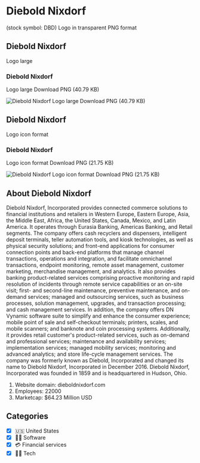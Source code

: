 # Diebold Nixdorf
 (stock symbol: DBD) Logo in transparent PNG format

## Diebold Nixdorf
 Logo large

### Diebold Nixdorf
 Logo large Download PNG (40.79 KB)

![Diebold Nixdorf
 Logo large Download PNG (40.79 KB)](/img/orig/DBD_BIG-e32e3f3a.png)

## Diebold Nixdorf
 Logo icon format

### Diebold Nixdorf
 Logo icon format Download PNG (21.75 KB)

![Diebold Nixdorf
 Logo icon format Download PNG (21.75 KB)](/img/orig/DBD-80cda799.png)

## About Diebold Nixdorf


Diebold Nixdorf, Incorporated provides connected commerce solutions to financial institutions and retailers in Western Europe, Eastern Europe, Asia, the Middle East, Africa, the United States, Canada, Mexico, and Latin America. It operates through Eurasia Banking, Americas Banking, and Retail segments. The company offers cash recyclers and dispensers, intelligent deposit terminals, teller automation tools, and kiosk technologies, as well as physical security solutions; and front-end applications for consumer connection points and back-end platforms that manage channel transactions, operations and integration, and facilitate omnichannel transactions, endpoint monitoring, remote asset management, customer marketing, merchandise management, and analytics. It also provides banking product-related services comprising proactive monitoring and rapid resolution of incidents through remote service capabilities or an on-site visit; first- and second-line maintenance, preventive maintenance, and on-demand services; managed and outsourcing services, such as business processes, solution management, upgrades, and transaction processing; and cash management services. In addition, the company offers DN Vynamic software suite to simplify and enhance the consumer experience; mobile point of sale and self-checkout terminals; printers, scales, and mobile scanners; and banknote and coin processing systems. Additionally, it provides retail customer's product-related services, such as on-demand and professional services; maintenance and availability services; implementation services; managed mobility services; monitoring and advanced analytics; and store life-cycle management services. The company was formerly known as Diebold, Incorporated and changed its name to Diebold Nixdorf, Incorporated in December 2016. Diebold Nixdorf, Incorporated was founded in 1859 and is headquartered in Hudson, Ohio.

1. Website domain: dieboldnixdorf.com
2. Employees: 22000
3. Marketcap: $64.23 Million USD


## Categories
- [x] 🇺🇸 United States
- [x] 👨‍💻 Software
- [x] 💳 Financial services
- [x] 👩‍💻 Tech
